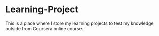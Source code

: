 # Learning-Project
This is a place where I store my learning projects to test my knowledge outside from Coursera online course.
